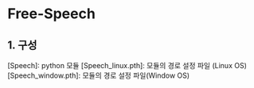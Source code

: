 # Free-Speech

## 1. 구성
[Speech]: python 모듈
[Speech_linux.pth]: 모듈의 경로 설정 파일 (Linux OS)
[Speech_window.pth]: 모듈의 경로 설정 파일(Window OS)
